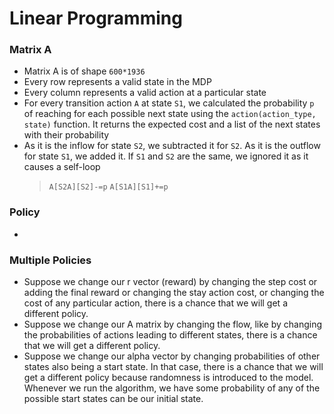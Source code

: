 # Linear Programming

### Matrix A

[comment]: <> (Explain procedure of making A matrix)

- Matrix A is of shape `600*1936`
- Every row represents a valid state in the MDP
- Every column represents a valid action at a particular state
- For every transition action `A` at state `S1`, we calculated the probability `p` of reaching for each possible next state using the `action(action_type, state)` function. It returns the expected cost and a list of the next states with their probability
- As it is the inflow for state `S2`, we subtracted it for `S2`. As it is the outflow for state `S1`, we added it. If `S1` and `S2` are the same, we ignored it as it causes a self-loop
  > `A[S2A][S2]-=p` `A[S1A][S1]+=p`

### Policy 

- 

[comment]: <> ( Explain procedure of finding the policy and analyze the results. )


### Multiple Policies
[comment]: <> (Can there be multiple policies? Why? What changes can you make in your code to generate another policy? &#40; Do not paste code snippets, explain the changes in terms of how they will affect the A matrix, R vector, alpha vector etc.&#41; )

- Suppose we change our r vector (reward) by changing the step cost or adding the final reward or changing the stay action cost, or changing the cost of any particular action, there is a chance that we will get a different policy.
- Suppose we change our A matrix by changing the flow, like by changing the probabilities of actions leading to different states, there is a chance that we will get a different policy.
- Suppose we change our alpha vector by changing probabilities of other states also being a start state. In that case, there is a chance that we will get a different policy because randomness is introduced to the model. Whenever we run the algorithm, we have some probability of any of the possible start states can be our initial state.